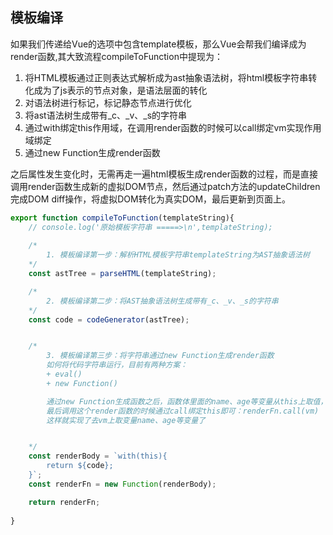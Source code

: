 ## 模板编译

如果我们传递给Vue的选项中包含template模板，那么Vue会帮我们编译成为render函数,其大致流程compileToFunction中提现为：

1. 将HTML模板通过正则表达式解析成为ast抽象语法树，将html模板字符串转化成为了js表示的节点对象，是语法层面的转化
2. 对语法树进行标记，标记静态节点进行优化
3. 将ast语法树生成带有_c、_v、_s的字符串
4. 通过with绑定this作用域，在调用render函数的时候可以call绑定vm实现作用域绑定
5. 通过new Function生成render函数

之后属性发生变化时，无需再走一遍html模板生成render函数的过程，而是直接调用render函数生成新的虚拟DOM节点，然后通过patch方法的updateChildren完成DOM diff操作，将虚拟DOM转化为真实DOM，最后更新到页面上。

```js
export function compileToFunction(templateString){
    // console.log('原始模板字符串 =====>\n',templateString);
    
    /* 
        1. 模板编译第一步：解析HTML模板字符串templateString为AST抽象语法树
    */
    const astTree = parseHTML(templateString);

    /* 
        2. 模板编译第二步：将AST抽象语法树生成带有_c、_v、_s的字符串
    */
    const code = codeGenerator(astTree);


    /* 
        3. 模板编译第三步：将字符串通过new Function生成render函数
        如何将代码字符串运行，目前有两种方案：
        + eval()
        + new Function() 

        通过new Function生成函数之后，函数体里面的name、age等变量从this上取值，
        最后调用这个render函数的时候通过call绑定this即可：renderFn.call(vm)
        这样就实现了去vm上取变量name、age等变量了


    */
    const renderBody = `with(this){
        return ${code};
    }`;
    const renderFn = new Function(renderBody);

    return renderFn;
    
}
```